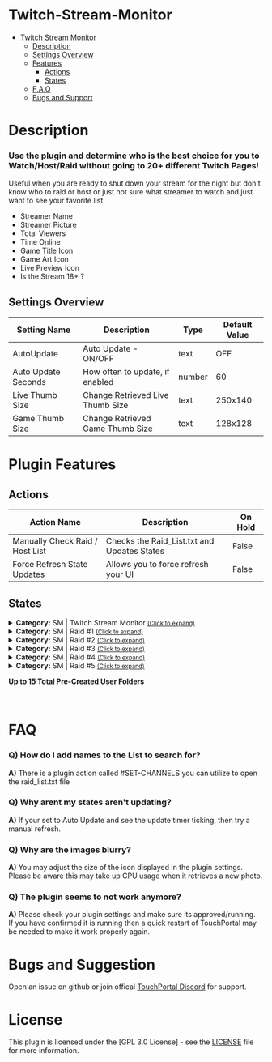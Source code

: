 
# Twitch-Stream-Monitor
- [Twitch Stream Monitor](#Twitch-Stream-Monitor)
  - [Description](#description) 
  - [Settings Overview](#settings-overview)
  - [Features](#features)
    - [Actions](#actions)
    - [States](#states)
  - [F.A.Q](#FAQ)
  - [Bugs and Support](#bugs-and-suggestion)
  
# Description
### **Use the plugin and determine who is the best choice for you to Watch/Host/Raid without going to 20+ different Twitch Pages!**

Useful when you are ready to shut down your stream for the night but don't know who to raid 
or host or just not sure what streamer to watch and just want to see your favorite list

* Streamer Name
* Streamer Picture 
* Total Viewers
* Time Online
* Game Title Icon
* Game Art Icon
* Live Preview Icon
* Is the Stream 18+ ?




## Settings Overview

  
| Setting Name | Description | Type | Default Value |
| --- | --- | --- | --- |
| AutoUpdate | Auto Update - ON/OFF | text | OFF |
| Auto Update Seconds | How often to update, if enabled | number | 60 |
| Live Thumb Size | Change Retrieved Live Thumb Size | text | 250x140 |
| Game Thumb Size | Change Retrieved Game Thumb Size | text | 128x128 |




# Plugin Features

## Actions

| Action Name | Description | On Hold |
| --- | --- | --- |
| Manually Check Raid / Host List | Checks the Raid_List.txt and Updates States |  False |
| Force Refresh State Updates | Allows you to force refresh your UI  | False |



## States
<details id='gitago.tw_stream_monitor.mainstates'><summary><b>Category:</b> SM | Twitch Stream Monitor <small><ins>(Click to expand)</ins></small></summary>


| Id | Description | DefaultValue | parentGroup |
| --- | --- | --- | --- |
| .state.raidcheck.Channels_Online | Total Channels Online | 0 | Un-Checked |   |
| .state.raidcheck.Total_Raid_List | Total Channels from List | 0 |  |   |
| .state.raidcheck.AutoUpdate_Status | Auto Update Status (TRUE/FALSE) | FALSE |  |   |
| .state.raidcheck.AutoUpdate_Switch | Auto Update Switch (ON/OFF) | OFF |  |   |
| .state.raidcheck.AutoUpdate_TIMELEFT | Auto Update Time Left | 0 |  |   |
| .state.raidcheck.RaidPreview | Preview Raid Person | NULL |  |   |
</details>

<details id='gitago.tw_stream_monitor.Raidcheck_1states'><summary><b>Category:</b> SM | Raid #1 <small><ins>(Click to expand)</ins></small></summary>


| Id | Description | DefaultValue | parentGroup |
| --- | --- | --- | --- |
| .state.raidcheck_1.user_name | Channels User Name | None |
| .state.raidcheck_1.game_name | Game Playing | None | 
| .state.raidcheck_1.is_mature | Is Stream Rated Mature | None |
| .state.raidcheck_1.title | Stream Title | None |
| .state.raidcheck_1.viewer_count | Viewer Count | None | 
| .state.raidcheck_1.livetime | Total Time Live | None |
| .state.raidcheck_1.live_thumb | Live Icon Preview | None |
| .state.raidcheck_1.user_thumb | User Icon Preview | None |
| .state.raidcheck_1.game_thumb | Game Icon Preview | None |
</details>

<details id='gitago.tw_stream_monitor.raidcheck_2states'><summary><b>Category:</b> SM | Raid #2 <small><ins>(Click to expand)</ins></small></summary>


| Id | Description | DefaultValue | parentGroup |
| --- | --- | --- | --- |
| .state.raidcheck_2.user_name | Channels User Name | None |
| .state.raidcheck_2.game_name | Game Playing | None | 
| .state.raidcheck_2.is_mature | Is Stream Rated Mature | None |
| .state.raidcheck_2.title | Stream Title | None |
| .state.raidcheck_2.viewer_count | Viewer Count | None | 
| .state.raidcheck_2.livetime | Total Time Live | None |
| .state.raidcheck_2.live_thumb | Live Icon Preview | None |
| .state.raidcheck_2.user_thumb | User Icon Preview | None |
| .state.raidcheck_2.game_thumb | Game Icon Preview | None |
</details>

<details id='gitago.tw_stream_monitor.raidcheck_3states'><summary><b>Category:</b> SM | Raid #3 <small><ins>(Click to expand)</ins></small></summary>


| Id | Description | DefaultValue | parentGroup |
| --- | --- | --- | --- |
| .state.raidcheck_3.user_name | Channels User Name | None |
| .state.raidcheck_3.game_name | Game Playing | None | 
| .state.raidcheck_3.is_mature | Is Stream Rated Mature | None |
| .state.raidcheck_3.title | Stream Title | None |
| .state.raidcheck_3.viewer_count | Viewer Count | None | 
| .state.raidcheck_3.livetime | Total Time Live | None |
| .state.raidcheck_3.live_thumb | Live Icon Preview | None |
| .state.raidcheck_3.user_thumb | User Icon Preview | None |
| .state.raidcheck_3.game_thumb | Game Icon Preview | None |
</details>

<details id='gitago.tw_stream_monitor.raidcheck_4states'><summary><b>Category:</b> SM | Raid #4 <small><ins>(Click to expand)</ins></small></summary>


| Id | Description | DefaultValue | parentGroup |
| --- | --- | --- | --- |
| .state.raidcheck_4.user_name | Channels User Name | None |
| .state.raidcheck_4.game_name | Game Playing | None | 
| .state.raidcheck_4.is_mature | Is Stream Rated Mature | None |
| .state.raidcheck_4.title | Stream Title | None |
| .state.raidcheck_4.viewer_count | Viewer Count | None | 
| .state.raidcheck_4.livetime | Total Time Live | None |
| .state.raidcheck_4.live_thumb | Live Icon Preview | None |
| .state.raidcheck_4.user_thumb | User Icon Preview | None |
| .state.raidcheck_4.game_thumb | Game Icon Preview | None |
</details>

<details id='gitago.tw_stream_monitor.raidcheck_5states'><summary><b>Category:</b> SM | Raid #5 <small><ins>(Click to expand)</ins></small></summary>


| Id | Description | DefaultValue |
| --- | --- | --- |
| .state.raidcheck_5.user_name | Channels User Name | None |
| .state.raidcheck_5.game_name | Game Playing | None | 
| .state.raidcheck_5.is_mature | Is Stream Rated Mature | None |
| .state.raidcheck_5.title | Stream Title | None |
| .state.raidcheck_5.viewer_count | Viewer Count | None | 
| .state.raidcheck_5.livetime | Total Time Live | None |
| .state.raidcheck_5.live_thumb | Live Icon Preview | None |
| .state.raidcheck_5.user_thumb | User Icon Preview | None |
| .state.raidcheck_5.game_thumb | Game Icon Preview | None |
</details>

**Up to 15 Total Pre-Created User Folders**

<br>

# FAQ
  
### **Q)** How do I add names to the List to search for?
**A)** There is a plugin action called #SET-CHANNELS you can utilize to open the raid_list.txt file
 
### **Q)** Why arent my states aren't updating?
**A)** If your set to Auto Update and see the update timer ticking, then try a manual refresh. 
  
### **Q)** Why are the images blurry?
**A)** You may adjust the size of the icon displayed in the plugin settings.<br />
  Please be aware this may take up CPU usage when it retrieves a new photo.
  
### **Q)** The plugin seems to not work anymore?
**A)** Please check your plugin settings and make sure its approved/running.<br />
  If you have confirmed it is running then a quick restart of TouchPortal may be needed to make it work properly again. 
  
  
# Bugs and Suggestion
Open an issue on github or join offical [TouchPortal Discord](https://discord.gg/MgxQb8r) for support.


# License
This plugin is licensed under the [GPL 3.0 License] - see the [LICENSE](LICENSE) file for more information.

